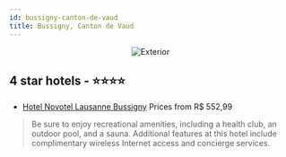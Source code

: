 ```yaml
---
id: bussigny-canton-de-vaud
title: Bussigny, Canton de Vaud
---
```


<center><img src="https://i.travelapi.com/hotels/1000000/10000/4600/4587/4b881bc2_z.jpg" alt="Exterior" /></center>


##  4 star hotels - ⭐️⭐️⭐️⭐️

-    [Hotel Novotel Lausanne Bussigny](https://us.hurb.com/hotels/bussigny/hotel-novotel-lausanne-bussigny-JNP-JP148911?cmp=18055) Prices from R$ 552,99
   > Be sure to enjoy recreational amenities, including a health club, an outdoor pool, and a sauna. Additional features at this hotel include complimentary wireless Internet access and concierge services.
